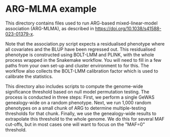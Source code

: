 # ARG-MLMA example

This directory contains files used to run ARG-based mixed-linear-model association (ARG-MLMA), as described in https://doi.org/10.1038/s41588-023-01379-x.

Note that the association.py script expects a residualised phenotype where all covariates and the BLUP have been regressed out. This residualised phenotype is constructed using BOLT-LMM and PLINK, with the whole process wrapped in the Snakemake workflow. You will need to fill in a few paths from your own set-up and cluster environment to for this. The workflow also collects the BOLT-LMM calibration factor which is used to calibrate the statistics.

This directory also includes scripts to compute the genome-wide significance threshold based on null model permutation testing. The process is conducted in three steps: First, we perform a single GeWAS genealogy-wide on a random phenotype. Next, we run 1,000 random phenotypes on a small chunk of ARG to determine multiple-testing thresholds for that chunk. Finally, we use the genealogy-wide results to extrapolate this threshold to the whole genome. We do this for several MAF cut-offs, but in most cases one will want to focus on the "MAF=0" threshold.
